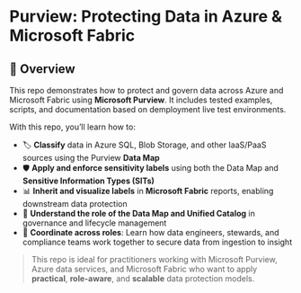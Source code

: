 # Purview: Protecting Data in Azure & Microsoft Fabric

## 🧭 Overview

This repo demonstrates how to protect and govern data across Azure and Microsoft Fabric using **Microsoft Purview**. It includes tested examples, scripts, and documentation based on demployment live test environments.

With this repo, you’ll learn how to:

- 🏷️ **Classify** data in Azure SQL, Blob Storage, and other IaaS/PaaS sources using the Purview **Data Map**
- 🛡️ **Apply and enforce sensitivity labels** using both the Data Map and **Sensitive Information Types (SITs)**
- 📊 **Inherit and visualize labels** in **Microsoft Fabric** reports, enabling downstream data protection
- 🧭 **Understand the role of the Data Map and Unified Catalog** in governance and lifecycle management
- 🤝 **Coordinate across roles**: Learn how data engineers, stewards, and compliance teams work together to secure data from ingestion to insight

> This repo is ideal for practitioners working with Microsoft Purview, Azure data services, and Microsoft Fabric who want to apply **practical**, **role-aware**, and **scalable** data protection models.
